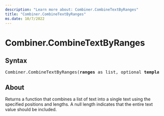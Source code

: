 ```yaml
---
description: "Learn more about: Combiner.CombineTextByRanges"
title: "Combiner.CombineTextByRanges"
ms.date: 10/7/2022
---
```

# Combiner.CombineTextByRanges

## Syntax

<pre>
Combiner.CombineTextByRanges(<b>ranges</b> as list, optional <b>template</b> as nullable text) as function
</pre>

## About

Returns a function that combines a list of text into a single text using the specified positions and lengths. A null length indicates that the entire text value should be included.
